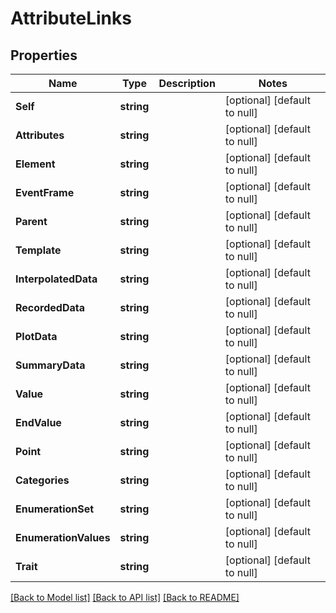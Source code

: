 # AttributeLinks

## Properties
Name | Type | Description | Notes
------------ | ------------- | ------------- | -------------
**Self** | **string** |  | [optional] [default to null]
**Attributes** | **string** |  | [optional] [default to null]
**Element** | **string** |  | [optional] [default to null]
**EventFrame** | **string** |  | [optional] [default to null]
**Parent** | **string** |  | [optional] [default to null]
**Template** | **string** |  | [optional] [default to null]
**InterpolatedData** | **string** |  | [optional] [default to null]
**RecordedData** | **string** |  | [optional] [default to null]
**PlotData** | **string** |  | [optional] [default to null]
**SummaryData** | **string** |  | [optional] [default to null]
**Value** | **string** |  | [optional] [default to null]
**EndValue** | **string** |  | [optional] [default to null]
**Point** | **string** |  | [optional] [default to null]
**Categories** | **string** |  | [optional] [default to null]
**EnumerationSet** | **string** |  | [optional] [default to null]
**EnumerationValues** | **string** |  | [optional] [default to null]
**Trait** | **string** |  | [optional] [default to null]

[[Back to Model list]](../README.md#documentation-for-models) [[Back to API list]](../README.md#documentation-for-api-endpoints) [[Back to README]](../README.md)


